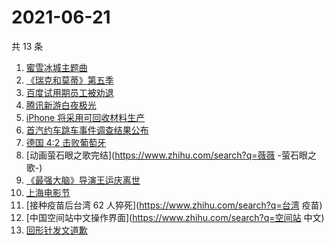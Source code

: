 # 2021-06-21

共 13 条

<!-- BEGIN -->
<!-- 最后更新时间 Mon Jun 21 2021 16:14:58 GMT+0800 (China Standard Time) -->

1. [蜜雪冰城主题曲](https://www.zhihu.com/search?q=蜜雪冰城)
2. [《瑞克和莫蒂》第五季](https://www.zhihu.com/search?q=瑞克和莫蒂)
3. [百度试用期员工被劝退](https://www.zhihu.com/search?q=百度员工被劝退)
4. [腾讯新游白夜极光](https://www.zhihu.com/search?q=白夜极光)
5. [iPhone 将采用可回收材料生产](https://www.zhihu.com/search?q=苹果)
6. [首汽约车跳车事件调查结果公布](https://www.zhihu.com/search?q=首汽约车)
7. [德国 4:2 击败葡萄牙](https://www.zhihu.com/search?q=德国队)
8. [动画萤石眼之歌完结](https://www.zhihu.com/search?q=薇薇 -萤石眼之歌-)
9. [《最强大脑》导演王运庆离世](https://www.zhihu.com/search?q=最强大脑导演王运庆)
10. [上海电影节](https://www.zhihu.com/search?q=上海电影节)
11. [接种疫苗后台湾 62 人猝死](https://www.zhihu.com/search?q=台湾 疫苗)
12. [中国空间站中文操作界面](https://www.zhihu.com/search?q=空间站 中文)
13. [回形针发文道歉](https://www.zhihu.com/search?q=回形针道歉)

<!-- END -->
